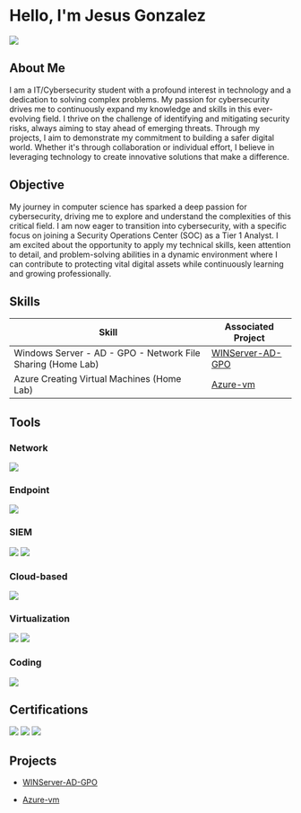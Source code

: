 # Hello, I'm Jesus Gonzalez
<a href="https://linkedin.com/in/jesusmgg"><img src="https://img.shields.io/badge/-LinkedIn-0072b1?&style=for-the-badge&logo=linkedin&logoColor=white" /></a>

## About Me

I am a IT/Cybersecurity student with a profound interest in technology and a dedication to solving complex problems. My passion for cybersecurity drives me to continuously expand my knowledge and skills in this ever-evolving field. I thrive on the challenge of identifying and mitigating security risks, always aiming to stay ahead of emerging threats. Through my projects, I aim to demonstrate my commitment to building a safer digital world. Whether it's through collaboration or individual effort, I believe in leveraging technology to create innovative solutions that make a difference.

## Objective

My journey in computer science has sparked a deep passion for cybersecurity, driving me to explore and understand the complexities of this critical field. I am now eager to transition into cybersecurity, with a specific focus on joining a Security Operations Center (SOC) as a Tier 1 Analyst. I am excited about the opportunity to apply my technical skills, keen attention to detail, and problem-solving abilities in a dynamic environment where I can contribute to protecting vital digital assets while continuously learning and growing professionally.

## Skills

| Skill                                         | Associated Project         |
|-----------------------------------------------|----------------------------|
| Windows Server - AD - GPO - Network File Sharing (Home Lab) | <a href="https://github.com/JG-CYBERTECH/WINDOWS-SERVER---ACTIVE-DIRECTORY">WINServer-AD-GPO</a>|
| Azure Creating Virtual Machines (Home Lab) | <a href="https://github.com/JG-CYBERTECH/Azure-vm">Azure-vm</a>|


## Tools

### Network
<div>
    <img src="https://img.shields.io/badge/-Wireshark-1679A7?&style=for-the-badge&logo=Wireshark&logoColor=white" />
</div>

### Endpoint
<div>
    <img src="https://img.shields.io/badge/-Microsoft_Defender_for_Endpoint-00A4EF?&style=for-the-badge&logo=Microsoft&logoColor=white" />
</div>

### SIEM
<div>
    <img src="https://img.shields.io/badge/-Microsoft_Sentinel-0078D4?&style=for-the-badge&logo=Microsoft&logoColor=white" />
    <img src="https://img.shields.io/badge/-Splunk-000000?&style=for-the-badge&logo=Splunk&logoColor=white" />
</div>

### Cloud-based
</div>
    <img src="https://img.shields.io/badge/-Azure-0078D4?style=for-the-badge&logo=Microsoft-Azure&logoColor=white" /> 
</div>

### Virtualization
</div>
    <p>
    <img src="https://img.shields.io/badge/-VirtualBox-183A61?style=for-the-badge&logo=VirtualBox&logoColor=white" /> 
    <img src="https://img.shields.io/badge/-VMware-607078?style=for-the-badge&logo=VMware&logoColor=white" />
</p>

</div>

### Coding
</div>
    <img src="https://img.shields.io/badge/-Python-3776AB?&style=for-the-badge&logo=Python&logoColor=white" />
</div>

## Certifications
<div>
    <img src="https://img.shields.io/badge/-Google%20Cybersecurity%20Certificate-4285F4?&style=for-the-badge&logo=Coursera&logoColor=white" /> 
    <img src="https://img.shields.io/badge/-CourseCareers%20Information%20Technology-3E065F?&style=for-the-badge&logo=Google%20Classroom&logoColor=white" />
    <img src="https://img.shields.io/badge/-A%2B-4D4D4D?&style=for-the-badge&logo=CompTIA&logoColor=white" />
</div>

## Projects
- <a href="https://github.com/JG-CYBERTECH/WINDOWS-SERVER---ACTIVE-DIRECTORY">WINServer-AD-GPO</a>

- <a href="https://github.com/JG-CYBERTECH/Azure-vm">Azure-vm</a>


